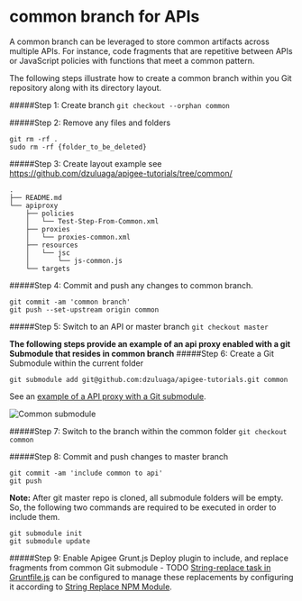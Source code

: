 common branch for APIs
====
A common branch can be leveraged to store common artifacts across multiple APIs. For instance, code fragments that are repetitive between APIs or JavaScript policies with functions that meet a common pattern.

The following steps illustrate how to create a common branch within you Git repository along with its directory layout.

#####Step 1: Create branch
```git checkout --orphan common```


#####Step 2: Remove any files and folders
```
git rm -rf .
sudo rm -rf {folder_to_be_deleted}
```

#####Step 3: Create layout example see
https://github.com/dzuluaga/apigee-tutorials/tree/common/

```
.
├── README.md
└── apiproxy
    ├── policies
    │   └── Test-Step-From-Common.xml
    ├── proxies
    │   └── proxies-common.xml
    ├── resources
    │   └── jsc
    │       └── js-common.js
    └── targets
```

#####Step 4: Commit and push any changes to common branch.
```
git commit -am 'common branch'
git push --set-upstream origin common
```

#####Step 5: Switch to an API or master branch
```git checkout master```

**The following steps provide an example of an api proxy enabled with a git Submodule that resides in common branch**
#####Step 6: Create a Git Submodule within the current folder

```git submodule add git@github.com:dzuluaga/apigee-tutorials.git common```

See an [example of a API proxy with a Git submodule](https://github.com/dzuluaga/apigee-tutorials/tree/master/apiproxies/forecastweather-assignmessage-servicecallout-common).

![Common submodule](https://www.dropbox.com/s/1amtrtkolv37da1/common_github.png?dl=1 "Common submodule")


#####Step 7: Switch to the branch within the common folder
```git checkout common```

#####Step 8: Commit and push changes to master branch
```
git commit -am 'include common to api'
git push
```

**Note:** After git master repo is cloned, all submodule folders will be empty. So, the following two commands are required to be executed in order to include them.
```
git submodule init
git submodule update
```

#####Step 9: Enable Apigee Grunt.js Deploy plugin to include, and replace fragments from common Git submodule - TODO
[String-replace task in Gruntfile.js](https://github.com/apigeecs/apigee-deploy-grunt-plugin/blob/master/Gruntfile.js#L112) can be configured to manage these replacements by configuring it according to [String Replace NPM Module](https://www.npmjs.org/package/grunt-string-replace#simple-inline-content).